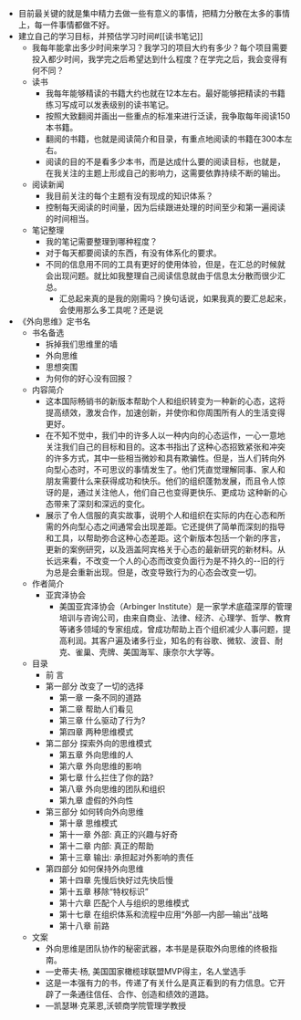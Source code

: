 - 目前最关键的就是集中精力去做一些有意义的事情，把精力分散在太多的事情上，每一件事情都做不好。
- 建立自己的学习目标，并预估学习时间#[[读书笔记]]
    - 我每年能拿出多少时间来学习？我学习的项目大约有多少？每个项目需要投入都少时间，我学完之后希望达到什么程度？在学完之后，我会变得有何不同？
    - 读书
        - 我每年能够精读的书籍大约也就在12本左右。最好能够把精读的书籍练习写成可以发表级别的读书笔记。
        - 按照大致翻阅并画出一些重点的标准来进行泛读，我争取每年阅读150本书籍。
        - 翻阅的书籍，也就是阅读简介和目录，有重点地阅读的书籍在300本左右。
        - 阅读的目的不是看多少本书，而是达成什么要的阅读目标，也就是，在我关注的主题上形成自己的影响力，这需要依靠持续不断的输出。
    - 阅读新闻
        - 我目前关注的每个主题有没有现成的知识体系？
        - 控制每天阅读的时间量，因为后续跟进处理的时间至少和第一遍阅读的时间相当。
    - 笔记整理
        - 我的笔记需要整理到哪种程度？
        - 对于每天都要阅读的东西，有没有体系化的要求。
        - 不同的信息用不同的工具有更好的使用体验，但是，在汇总的时候就会出现问题。就比如我整理自己阅读信息就由于信息太分散而很少汇总。
            - 汇总起来真的是我的刚需吗？换句话说，如果我真的要汇总起来，会使用那么多工具呢？还是说
- 《外向思维》定书名
    - 书名备选
        - 拆掉我们思维里的墙
        - 外向思维
        - 思想突围
        - 为何你的好心没有回报？
    - 内容简介
        - 这本国际畅销书的新版本帮助个人和组织转变为一种新的心态，这将提高绩效，激发合作，加速创新，并使你和你周围所有人的生活变得更好。
        - 在不知不觉中，我们中的许多人以一种内向的心态运作，一心一意地关注我们自己的目标和目的。这本书指出了这种心态招致紧张和冲突的许多方式，其中一些相当微妙和具有欺骗性。但是，当人们转向外向型心态时，不可思议的事情发生了。他们凭直觉理解同事、家人和朋友需要什么来获得成功和快乐。他们的组织蓬勃发展，而且令人惊讶的是，通过关注他人，他们自己也变得更快乐、更成功 这种新的心态带来了深刻和深远的变化。
        - 展示了令人信服的真实故事，说明个人和组织在实际的内在心态和所需的外向型心态之间通常会出现差距。它还提供了简单而深刻的指导和工具，以帮助弥合这种心态差距。这个新版本包括一个新的序言，更新的案例研究，以及涵盖阿宾格关于心态的最新研究的新材料。从长远来看，不改变一个人的心态而改变负面行为是不持久的--旧的行为总是会重新出现。但是，改变导致行为的心态会改变一切。
    - 作者简介
        - 亚宾泽协会
            - 美国亚宾泽协会（Arbinger Institute）是一家学术底蕴深厚的管理培训与咨询公司，由来自商业、法律、经济、心理学、哲学、教育等诸多领域的专家组成，曾成功帮助上百个组织减少人事问题，提高利润。其客户遍及诸多行业，知名的有谷歌、微软、波音、耐克、雀巢、壳牌、美国海军、康奈尔大学等。
    - 目录
        - 前 言
        - 第一部分 改变了一切的选择 
            - 第一章  一条不同的道路
            - 第二章  帮助人们看见
            - 第三章  什么驱动了行为?
            - 第四章  两种思维模式
        - 第二部分 探索外向的思维模式
            - 第五章  外向思维的人
            - 第六章  外向思维的影响
            - 第七章  什么拦住了你的路?
            - 第八章  外向思维的团队和组织
            - 第九章  虚假的外向性
        - 第三部分  如何转向外向思维
            - 第十章  思维模式
            - 第十一章   外部: 真正的兴趣与好奇
            - 第十二章  内部: 真正的帮助
            - 第十三章  输出: 承担起对外影响的责任
        - 第四部分  如何保持外向思维
            - 第十四章 先慢后快好过先快后慢
            - 第十五章  移除“特权标识”
            - 第十六章  匹配个人与组织的思维模式
            - 第十七章  在组织体系和流程中应用“外部—内部—输出”战略
            - 第十八章  前路
    - 文案
        - 外向思维是团队协作的秘密武器，本书是是获取外向思维的终极指南。
        - —史蒂夫·杨, 美国国家橄榄球联盟MVP得主，名人堂选手
        - 这是一本强有力的书，传递了有关什么是真正看到的有力信息。它开辟了一条通往信任、合作、创造和绩效的道路。
        - —凯瑟琳·克莱恩,沃顿商学院管理学教授
